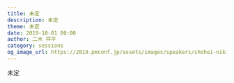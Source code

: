 ```yaml
---	
title: 未定
description: 未定
theme: 未定
date: 2019-10-01 00:00
author: 二木 祥平
category: sessions
og_image_url: https://2019.pmconf.jp/assets/images/speakers/shohei-niki.jpg
---	
```

未定
